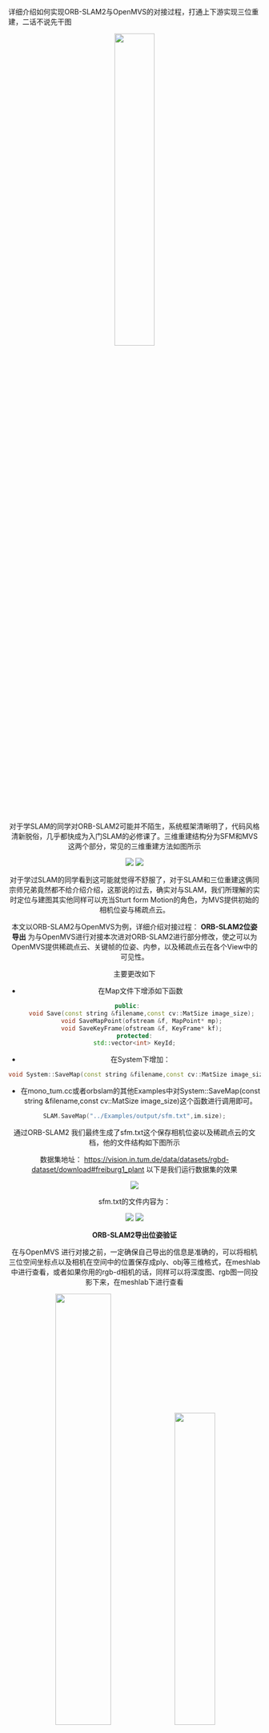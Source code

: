 详细介绍如何实现ORB-SLAM2与OpenMVS的对接过程，打通上下游实现三位重建，二话不说先干图
<div align=center><img src="https://img-blog.csdnimg.cn/20210630143615963.gif" width="40%"/>

对于学SLAM的同学对ORB-SLAM2可能并不陌生，系统框架清晰明了，代码风格清新脱俗，几乎都快成为入门SLAM的必修课了。三维重建结构分为SFM和MVS这两个部分，常见的三维重建方法如图所示

<div align = center><img src="https://img-blog.csdnimg.cn/2021063015112246.png"/> <img src="https://img-blog.csdnimg.cn/20210630151351157.png"/> 

对于学过SLAM的同学看到这可能就觉得不舒服了，对于SLAM和三位重建这俩同宗师兄弟竟然都不给介绍介绍，这那说的过去，确实对与SLAM，我们所理解的实时定位与建图其实他同样可以充当Sturt form Motion的角色，为MVS提供初始的相机位姿与稀疏点云。

本文以ORB-SLAM2与OpenMVS为例，详细介绍对接过程：
**ORB-SLAM2位姿导出**
为与OpenMVS进行对接本次进对ORB-SLAM2进行部分修改，使之可以为OpenMVS提供稀疏点云、关键帧的位姿、内参，以及稀疏点云在各个View中的可见性。

主要更改如下

 - 在Map文件下增添如下函数

```cpp
public:    
    void Save(const string &filename,const cv::MatSize image_size);
    void SaveMapPoint(ofstream &f, MapPoint* mp);
    void SaveKeyFrame(ofstream &f, KeyFrame* kf);
protected:
std::vector<int> KeyId;
```
- 在System下增加：

```cpp
void System::SaveMap(const string &filename,const cv::MatSize image_size);
```
- 在mono_tum.cc或者orbslam的其他Examples中对System::SaveMap(const string &filename,const cv::MatSize image_size)这个函数进行调用即可。

```cpp
SLAM.SaveMap("../Examples/output/sfm.txt",im.size);
```

通过ORB-SLAM2 我们最终生成了sfm.txt这个保存相机位姿以及稀疏点云的文档，他的文件结构如下图所示




数据集地址： https://vision.in.tum.de/data/datasets/rgbd-dataset/download#freiburg1_plant
以下是我们运行数据集的效果
<div align=center><img src="https://img-blog.csdnimg.cn/20210630153553571.png"/>

sfm.txt的文件内容为：
<div align=center><img src="https://img-blog.csdnimg.cn/20210630153946500.png"/> <img src="https://img-blog.csdnimg.cn/20210630153925356.png"/>

**ORB-SLAM2导出位姿验证**

在与OpenMVS 进行对接之前，一定确保自己导出的信息是准确的，可以将相机三位空间坐标点以及相机在空间中的位置保存成ply、obj等三维格式，在meshlab中进行查看，或者如果你用的rgb-d相机的话，同样可以将深度图、rgb图一同投影下来，在meshlab下进行查看

<div align=center>
<img src="https://img-blog.csdnimg.cn/20210630154443598.png"  width="47%"/>
<img src="https://img-blog.csdnimg.cn/2021063015450612.png" width="40%"/>

下面则是我们根据得到的数据开始对OpenMVS进行初始化
**OpenMVS初始化**
为与SLAM进行对接，我们加入了read_pose.cpp、read_pose.h这两个c++文件，目的是对SLAM导出的位姿和稀疏点云进行读取，并对OpenMVS进行初始化。
主要核心函数有
```cpp
bool load_scene(string file,Scene &scene);
bool read_mvs_pose(string file,MVSPOSE &mvs_pose);
bool save_pointcloud_obj(string name, vector<POINT3F> points,int num_keyframes,RGB color)
```
我们只需要在DensifyPointCloud.cpp下 对加入函数如下
```cpp
// load and estimate a dense point-cloud
#define use_custom_pose
#ifdef use_custom_pose
    if(!load_scene(string(MAKE_PATH_SAFE(OPT::strInputFileName)),scene))
		return EXIT_FAILURE;
#else
	if (!scene.Load(MAKE_PATH_SAFE(OPT::strInputFileName)))
		return EXIT_FAILURE;
#endif
```
即可实现我们的初始化操作
**对接结果**
一下分别为稠密重建后的深度图融合、mesh重构、mesh优化以及问题贴图效果
<div align=center>
<img src="https://img-blog.csdnimg.cn/20210630160616501.png"  width="40%"/>
<img src="https://img-blog.csdnimg.cn/20210630160655543.png" width="46%"/>
<img src="https://img-blog.csdnimg.cn/20210630160703299.png"  width="44%"/>
<img src="https://img-blog.csdnimg.cn/20210630160715576.png" width="43%"/>

**InterfaceDensifyPointCloud接口理解**
Scene.image中包含 尺度 分辨率 name 以及相关连的相机(这个platforms里面放置的是相机的内参和位姿)
在platforms中包含相机的内参 位姿
Camera类中包含相机ID 分辨率 相机内参，通过Read函数对stream进行读取自身参数
Image类这里包含图片ID，外参，相关连的相机，图片name以及稀疏点在当前图片的投影点
```cpp
IMAGE_ID, QW, QX, QY, QZ, TX, TY, TZ, CAMERA_ID, NAME
```
Point类中 点的ID，位置，颜色，以及当前点的可见图像id
首先明确一点，我们SLAM的内容要如实的传入到**Scene**这个类中
<img src="https://img-blog.csdnimg.cn/20210630160038451.png"  />
首先将数据传入imgaes中
<img src="https://img-blog.csdnimg.cn/20210630160134593.png"  />
然后将数据传入platforms中
<img src="https://img-blog.csdnimg.cn/20210630160154828.png"  />
以及poses
<img src="https://img-blog.csdnimg.cn/20210630160208450.png"  />

对于想对其进行了解的同学可以到Bilibili观看我在计算机视觉life上的分享[https://www.bilibili.com/video/BV1yX4y1A7qR?t=1](https://www.bilibili.com/video/BV1yX4y1A7qR?t=1)

OpenMVS对SLAM位姿初始化部分已经合并到github:   [https://github.com/electech6/openMVS_comments](https://github.com/electech6/openMVS_comments)

对于想要单独下载更改的文件的可以访问github:  [https://github.com/WangWen-Believer/ORB_SLAM2-to-OpenMVS](https://github.com/WangWen-Believer/ORB_SLAM2-to-OpenMVS)
